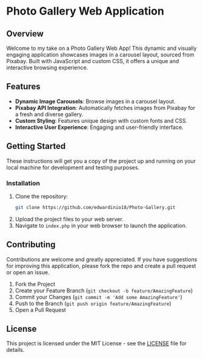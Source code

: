 # Photo Gallery Web Application

## Overview
Welcome to my take on a Photo Gallery Web App! This dynamic and visually engaging application showcases images in a carousel layout, sourced from Pixabay. Built with JavaScript and custom CSS, it offers a unique and interactive browsing experience.

## Features
- **Dynamic Image Carousels**: Browse images in a carousel layout.
- **Pixabay API Integration**: Automatically fetches images from Pixabay for a fresh and diverse gallery.
- **Custom Styling**: Features unique design with custom fonts and CSS.
- **Interactive User Experience**: Engaging and user-friendly interface.

## Getting Started
These instructions will get you a copy of the project up and running on your local machine for development and testing purposes.

### Installation
1. Clone the repository:
   ```sh
   git clone https://github.com/edwardinio18/Photo-Gallery.git
2. Upload the project files to your web server.
3. Navigate to `index.php` in your web browser to launch the application.

## Contributing
Contributions are welcome and greatly appreciated. If you have suggestions for improving this application, please fork the repo and create a pull request or open an issue.

1. Fork the Project
2. Create your Feature Branch (`git checkout -b feature/AmazingFeature`)
3. Commit your Changes (`git commit -m 'Add some AmazingFeature'`)
4. Push to the Branch (`git push origin feature/AmazingFeature`)
5. Open a Pull Request

## License
This project is licensed under the MIT License - see the [LICENSE](LICENSE) file for details.